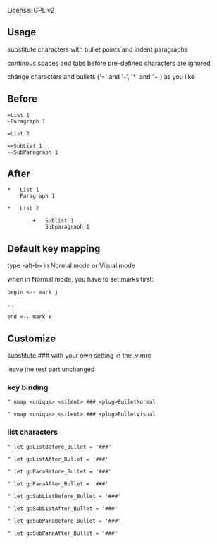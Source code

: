 License: GPL v2

## Usage

substitute characters with bullet points and indent paragraphs

continous spaces and tabs before pre-defined characters are ignored

change characters and bullets ('=' and '-', '*' and '+') as you like

## Before
 
	=List 1
	-Paragraph 1
	
	=List 2
	
	==SubList 1
	--SubParagraph 1
	
## After

	*	List 1
		Paragraph 1

	*	List 2

			+	Sublist 1
				Subparagraph 1

## Default key mapping

type `<`alt-b`>` in Normal mode or Visual mode

when in Normal mode, you have to set marks first:

	begin <-- mark j

	...

	end <-- mark k

## Customize

substitute ### with your own setting in the .vimrc

leave the rest part unchanged

### key binding

	" nmap <unique> <silent> ### <plug>BulletNormal

	" vmap <unique> <silent> ### <plug>BulletVisual

### list characters

	" let g:ListBefore_Bullet = '###'

	" let g:ListAfter_Bullet = '###'

	" let g:ParaBefore_Bullet = '###'

	" let g:ParaAfter_Bullet = '###'

	" let g:SubListBefore_Bullet = '###'

	" let g:SubListAfter_Bullet = '###'

	" let g:SubParaBefore_Bullet = '###'

	" let g:SubParaAfter_Bullet = '###'
